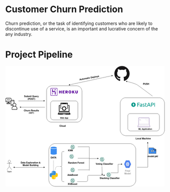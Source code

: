 # Customer Churn Prediction 

Churn prediction, or the task of identifying customers who are likely to discontinue use of a service, is an important and lucrative concern of the any industry.

# Project Pipeline

![](Project_Pipeline.jpg)

